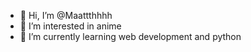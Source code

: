 - 👋 Hi, I’m @Maattthhhh
- 👀 I’m interested in anime
- 🌱 I’m currently learning web development and python

<!---
Maattthhhh/Maattthhhh is a ✨ special ✨ repository because its `README.md` (this file) appears on your GitHub profile.
You can click the Preview link to take a look at your changes.
--->
